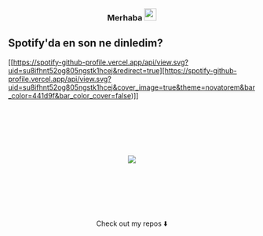 ### <p align="center">**Merhaba** <img src="https://media.giphy.com/media/hvRJCLFzcasrR4ia7z/giphy.gif" width="25px">


## Spotify'da en son ne dinledim?
[[https://spotify-github-profile.vercel.app/api/view.svg?uid=su8ifhnt52og805ngstk1hcej&redirect=true][https://spotify-github-profile.vercel.app/api/view.svg?uid=su8ifhnt52og805ngstk1hcej&cover_image=true&theme=novatorem&bar_color=441d9f&bar_color_cover=false)]]
 
<br /><br><br><br><br>
 
 
<p align="center"><a href="https://www.buymeacoffee.com/aarda"><img src="https://img.buymeacoffee.com/button-api/?text=Buy me a coffee&emoji=&slug=aarda&button_colour=BD5FFF&font_colour=ffffff&font_family=Lato&outline_colour=000000&coffee_colour=FFDD00"/></a>
 
 
 <br /><br><br><br><br>


<p align="center">Check out my repos ⬇️
